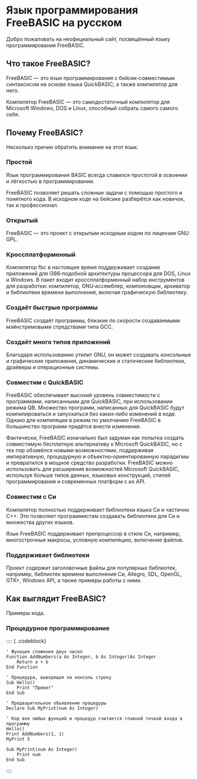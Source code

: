 ﻿# Язык программирования FreeBASIC на русском

Добро пожаловать на неофициальный сайт, посвящённый языку программирования FreeBASIC.


## Что такое FreeBASIC?

FreeBASIC — это язык программирования с бейсик‐совместимым синтаксисом на основе языка QuickBASIC; а также компилятор для него.

Компилятор FreeBASIC — это самодостаточный компилятор для Microsoft Windows, DOS и Linux, способный собрать самого самого себя.


## Почему FreeBASIC?

Несколько причин обратить внимание на этот язык.

### Простой

Язык программирования BASIC всегда славился простотой в освоении и лёгкостью в программировании.

FreeBASIC позволяет решать сложные задачи с помощью простого и понятного кода. В исходном коде на бейсике разберётся как новичок, так и профессионал.

### Открытый

FreeBASIC — это проект с открытым исходным кодом по лицензии GNU GPL.

### Кроссплатформенный

Компилятор fbc в настоящее время поддерживает создание приложений для i386‐подобной архитектуры процессора для DOS, Linux и Windows. В пакет входит кроссплатформенный набор инструментов для разработки: компилятор, GNU‐ассемблер, компоновщик, архиватор и библиотеки времени выполнения, включая графическую библиотеку.

### Создаёт быстрые программы

FreeBASIC создаёт программы, близкие по скорости создаваемыми мэйнстримовыми стредствами типа GCC.

### Создаёт много типов приложений

Благодаря использованию утилит GNU, он может создавать консольные и графические приложения, динамические и статические библиотеки, драйверы и операционные системы.

### Совместим с QuickBASIC

FreeBASIC обеспечивает высокий уровень совместимости с программами, написанными для QuickBASIC, при использовании режима QB. Множество программ, написанных для QuickBASIC будут компилироваться и запускаться без каких‐либо изменений в коде. Однако для компиляции в режим по умолчанию FreeBASIC в большинство программ придётся внести изменения.

Фактически, FreeBASIC изначально был задуман как попытка создать совместимую бесплатную альтернативу к Microsoft QuickBASIC, но с тех пор обзавёлся новыми возможностями, поддерживая императивную, процедурную и объектно‐ориентированную парадигмы и превратился в мощное средство разработки. FreeBASIC можно использовать для расширения возможностей Microsoft QuickBASIC, используя больше типов данных, языковых конструкций, стилей программирования и современных платформ с их API.

### Совместим с Си

Компилятор полностью поддерживает библиотеки языка Си и частично C++. Это позволяет программистам создавать библиотеки для Си и множества других языков.

Язык FreeBASIC поддерживает препроцессор в стиле Си, например, многострочные макросы, условную компиляцию, включение файлов.

### Поддерживает библиотеки

Проект содержит заголовочные файлы для популярных библиотек, например, библиотек времени выполнения Си, Allegro, SDL, OpenGL, GTK+, Windows API, а также примеры работы с ними.


## Как выглядит FreeBASIC?

Примеры кода.

### Процедурное программирование

:::: { .codeblock}
```FreeBASIC
' Функция сложения двух чисел
Function AddNumbers(a As Integer, b As Integer)As Integer
	Return a + b
End Function

' Процедура, выводящая на консоль строку
Sub Hello()
	Print "Привет"
End Sub

' Предварительное объявление процедуры
Declare Sub MyPrint(num As Integer)

' Код вне любых функций и процедур считается главной точкой входа в программу
Hello()
Print AddNumbers(1, 1)
MyPrint 5

Sub MyPrint(num As Integer)
	Print num
End Sub
```
::::
